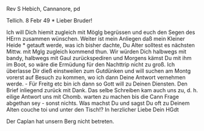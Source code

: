 Rev S Hebich, Cannanore, pd

 Tellich. 8 Febr 49
 <Donn>*
Lieber Bruder!

Ich will Dich hiemit zugleich mit Möglg begrüssen und euch den Segen des HErrn zusammen wünschen. Weiter ist mein Anliegen daß mein Kleiner Heide <Paul>* getauft werde, was ich bisher dachte, Du Alter solltest es nächsten Mittw. mit Mglg zugleich kommend thun. Wir würden Dich halbwegs mit bandy, halbwegs mit Gaul zurückspediren und Morgens kämst Du mit ihm im Boot, so wäre die Ermüdung für den Nachttrip nicht zu groß. Ich überlasse Dir dieß einstweilen zum Gutdünken und will suchen am Montg vorerst auf Besuch zu kommen, wo ich dann Deine Antwort vernehmen werde. - Für Freitg etc bin ich dann so Gott will zu Deinen Diensten. Den Brief inliegend zurück mit Dank. Das selbe Schreiben kam auch uns zu, d. h. eilige Antwort uns mit Chomb. warten zu machen bis die Cann Frage abgethan sey - sonst nichts. 
Was machst Du und sagst Du oft zu Deinem Alten couche toi und unter den Tisch!?
 In herzlicher Liebe
 Dein HGdt

Der Caplan hat unsern Berg nicht betreten.

